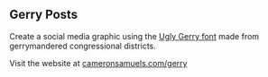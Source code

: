 ## Gerry Posts
Create a social media graphic using the [Ugly Gerry font](https://uglygerry.com) made from gerrymandered congressional districts.

Visit the website at [cameronsamuels.com/gerry](https://cameronsamuels.com/gerry)

